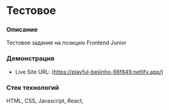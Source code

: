 # Тестовое
 
### Описание

Тестовое задание на позицию Frontend Junior

### Демонстрация

- Live Site URL: (https://playful-beijinho-98f849.netlify.app/)

### Стек технологий

HTML,
CSS,
Javascript,
React,
